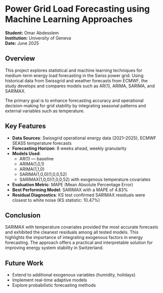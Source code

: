 # Power Grid Load Forecasting using Machine Learning Approaches  
**Student:** Omar Abdesslem  
**Institution:** University of Geneva  
**Date:** June 2025  

## Overview  

This project explores statistical and machine learning techniques for medium-term energy load forecasting in the Swiss power grid. Using historical data from Swissgrid and weather forecasts from ECMWF, the study develops and compares models such as AR(1), ARIMA, SARIMA, and SARIMAX.  

The primary goal is to enhance forecasting accuracy and operational decision-making for grid stability by integrating seasonal patterns and external variables such as temperature.

## Key Features  

- **Data Sources**: Swissgrid operational energy data (2021–2025), ECMWF SEAS5 temperature forecasts  
- **Forecasting Horizon**: 8 weeks ahead, weekly granularity  
- **Models Used**:  
  - AR(1) — baseline
  - ARIMA(1,0,1)  
  - ARIMA(1,1,0)  
  - SARIMA(1,0,0)(1,0,0,52)  
  - SARIMAX(1,0,0)(1,0,0,52) with exogenous temperature covariates  
- **Evaluation Metric**: MAPE (Mean Absolute Percentage Error)  
- **Best Performing Model**: SARIMAX with a MAPE of 4.83%  
- **Residual Diagnostics**: KS test confirmed SARIMAX residuals were closest to white noise (KS statistic: 10.47%)

## Conclusion  

SARIMAX with temperature covariates provided the most accurate forecasts and exhibited the cleanest residuals among all tested models. This highlights the importance of integrating exogenous factors in energy forecasting. The approach offers a practical and interpretable solution for improving energy system stability in Switzerland.

## Future Work  

- Extend to additional exogenous variables (humidity, holidays)  
- Implement real-time adaptive models  
- Explore probabilistic forecasting methods  
